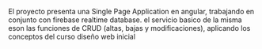 El proyecto presenta una Single Page Application en angular, trabajando en conjunto con firebase realtime database.
el servicio basico de la misma eson las funciones de CRUD (altas, bajas y modificaciones), aplicando los conceptos del curso diseño web inicial 

